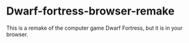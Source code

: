 # Dwarf-fortress-browser-remake
This is a remake of the computer game Dwarf Fortress, but it is in your browser.
